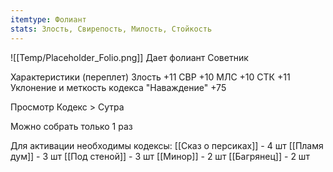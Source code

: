 ```yaml
---
itemtype: Фолиант
stats: Злость, Свирепость, Милость, Стойкость  
---
```

![[Temp/Placeholder_Folio.png]]
Дает фолиант Советник

Характеристики (переплет)
Злость +11
СВР +10
МЛС +10
СТК +11
Уклонение и меткость кодекса "Наваждение" +75

Просмотр Кодекс > Сутра

Можно собрать только 1 раз

Для активации необходимы кодексы: 
[[Сказ о персиках]]  - 4 шт
[[Пламя дум]]  - 3 шт
[[Под стеной]]  - 3 шт
[[Минор]]  - 2 шт
[[Багрянец]]  - 2 шт

